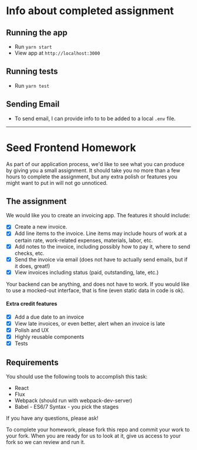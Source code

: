 # Info about completed assignment

## Running the app

- Run `yarn start`
- View app at `http://localhost:3000`

## Running tests

- Run `yarn test`

## Sending Email

- To send email, I can provide info to to be added to a local `.env` file.

<hr />

# Seed Frontend Homework

As part of our application process, we'd like to see what you can produce by giving you a small assignment. It should take you no more than a few hours to complete the assignment, but any extra polish or features you might want to put in will not go unnoticed.

## The assignment

We would like you to create an invoicing app. The features it should include:

- [x] Create a new invoice.
- [x] Add line items to the invoice. Line items may include hours of work at a certain rate, work-related expenses, materials, labor, etc.
- [x] Add notes to the invoice, including possibly how to pay it, where to send checks, etc.
- [x] Send the invoice via email (does not have to actually send emails, but if it does, great!)
- [x] View invoices including status (paid, outstanding, late, etc.)

Your backend can be anything, and does not have to work. If you would like to use a mocked-out interface, that is fine (even static data in code is ok).

#### Extra credit features

- [x] Add a due date to an invoice
- [x] View late invoices, or even better, alert when an invoice is late
- [x] Polish and UX
- [x] Highly reusable components
- [x] Tests

## Requirements

You should use the following tools to accomplish this task:

- React
- Flux
- Webpack (should run with webpack-dev-server)
- Babel - ES6/7 Syntax - you pick the stages

If you have any questions, please ask!

To complete your homework, please fork this repo and commit your work to your fork. When you are ready for us to look at it, give us access to your fork so we can review and run it.
